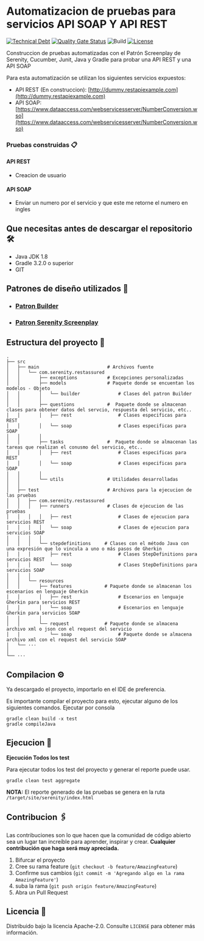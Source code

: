 # Automatizacion de pruebas para servicios API SOAP Y API REST

[![Technical Debt](https://sonarcloud.io/api/project_badges/measure?project=camillomurcia_serenity-screenplay-rest-assured&metric=sqale_index)](https://sonarcloud.io/dashboard?id=camillomurcia_serenity-screenplay-rest-assured)
[![Quality Gate Status](https://sonarcloud.io/api/project_badges/measure?project=camillomurcia_serenity-screenplay-rest-assured&metric=alert_status)](https://sonarcloud.io/dashboard?id=camillomurcia_serenity-screenplay-rest-assured)
![Build](https://github.com/camillomurcia/serenity-screenplay-rest-assured/actions/workflows/pipelineBuild.yml/badge.svg)
[![License](https://img.shields.io/badge/License-Apache%202.0-blue.svg)](https://opensource.org/licenses/Apache-2.0)

Construccion de pruebas automatizadas con el Patrón Screenplay de Serenity, Cucumber, Junit, 
Java y Gradle para probar una API REST y una API SOAP

Para esta automatización se utilizan los siguientes servicios expuestos:

- API REST (En construccion): [http://dummy.restapiexample.com](http://dummy.restapiexample.com)
- API SOAP: [https://www.dataaccess.com/webservicesserver/NumberConversion.wso](https://www.dataaccess.com/webservicesserver/NumberConversion.wso)

 ### Pruebas construidas 📋

 #### API REST ####

 - Creacion de usuario 

 #### API SOAP ####

 - Enviar un numero por el servicio y que este me retorne el numero en ingles 

## Que necesitas antes de descargar el repositorio 🛠️ ##

 - Java JDK 1.8
 - Gradle 3.2.0 o superior
 - GIT 

## Patrones de diseño utilizados 🧮

- ### [Patron Builder](https://github.com/sauljabin/design-patterns-java#builder)

- ### [Patron Serenity Screenplay](http://serenity-bdd.info/docs/articles/screenplay-tutorial.html)

 ## Estructura del proyecto 🗼

    .
    ├── src              
    │   ├── main                         # Archivos fuente  
    │   │   └── com.serenity.restassured
    │   │       ├── exceptions           # Excepciones personalizadas 
    │   │       ├── models               # Paquete donde se encuentan los modelos - Objeto
    │   │       │   └── builder              # Clases del patron Builder
    │   │       │
    │   │       ├── questions            #  Paquete donde se almacenan clases para obtener datos del servcio, respuesta del servicio, etc..
    │   │       │   ├── rest                 # Clases especificas para REST
    │   │       │   └── soap                 # Clases especificas para SOAP
    │   │       │                         
    │   │       ├── tasks                #  Paquete donde se almacenan las tareas que realizan el conusmo del servicio, etc..
    │   │       │   ├── rest                 # Clases especificas para REST
    │   │       │   └── soap                 # Clases especificas para SOAP
    │   │       │
    │   │       └── utils                # Utilidades desarrolladas
    │   │                        
    │   ├── test                         # Archivos para la ejecucion de las pruebas
    │   │   ├── com.serenity.restassured
    │   │   │   ├── runners              # Clases de ejecucion de las pruebas
    │   │   │   │   ├── rest                 # Clases de ejecucion para servicios REST
    │   │   │   │   └── soap                 # Clases de ejecucion para servicios SOAP
    │   │   │   │
    │   │   │   └── stepdefinitions     # Clases con el método Java con una expresión que lo vincula a uno o más pasos de Gherkin
    │   │   │       ├── rest                 # Clases StepDefinitions para servicios REST
    │   │   │       └── soap                 # Clases StepDefinitions para servicios SOAP
    │   │   │    
    │   │   └── resources
    │   │       ├── features            # Paquete donde se almacenan los escenarios en lenguaje Gherkin
    │   │       │   ├── rest                 # Escenarios en lenguaje Gherkin para servicios REST
    │   │       │   └── soap                 # Escenarios en lenguaje Gherkin para servicios SOAP
    │   │       │
    │   │       └── request             # Paquete donde se almacena archivo xml o json con el request del servicio
    │   │           └── soap                 # Paquete donde se almacena archivo xml con el request del servicio SOAP
    │   └── ···
    │
    └── ···

## Compilacion ⚙️

Ya descargado el proyecto, importarlo en el IDE de preferencia.

Es importante compilar el proyecto para esto, ejecutar alguno de los siguientes comandos.
Ejecutar por consola

```
gradle clean build -x test
gradle compileJava
```

## Ejecucion 🚀

**Ejecución Todos los test**

Para ejecutar todos los test del proyecto y generar el reporte puede usar.

```
gradle clean test aggregate
```

**NOTA:** El reporte generado de las pruebas se genera en la ruta `/target/site/serenity/index.html`

## Contribucion 🖇️

Las contribuciones son lo que hacen que la comunidad de código abierto sea un lugar tan increíble para aprender, inspirar y crear. **Cualquier contribución que haga será muy apreciada.**

1. Bifurcar el proyecto
2. Cree su rama feature (`git checkout -b feature/AmazingFeature`)
3. Confirme sus cambios (`git commit -m 'Agregando algo en la rama AmazingFeature'`)
4. suba la rama (`git push origin feature/AmazingFeature`)
5. Abra un Pull Request

## Licencia 📄

Distribuido bajo la licencia Apache-2.0. Consulte `LICENSE` para obtener más información.
